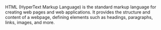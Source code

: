 HTML (HyperText Markup Language) is the standard markup language for creating web pages and web applications.
It provides the structure and content of a webpage, defining elements such as headings, paragraphs, links, images, and more.
